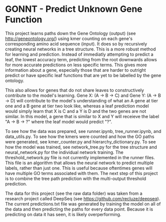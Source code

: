 # GONNT - Predict Unknown Gene Function

This project learns paths down the Gene Ontology (output) (see http://geneontology.org/) using kmer counting on each gene's corresponding amino acid sequence (input). It does so by recursively creating neural networks in a tree structure. This is a more robust method for learning and prediction. Instead of immediatly attempting to predict a leaf, the lowest accuracy term, predicting from the root downwards allows for more accurate predictions on less specific terms. This gives more information about a gene, especially those that are harder to outright predict or have specific leaf functions that are yet to be labelled by the gene ontology. 

This also allows for genes that do not share leaves to constructively contribute to the model's learning. Gene X: (A -> B -> C) and Gene Y: (A -> B -> D) will contribute to the model's understanding of what an A gene at tier one and a B gene at tier two look like, whereas a leaf prediction model would simply learn that X is C and a Y is D and the two genes are not similar. In this model, a gene that is similar to X and Y will receieve the label "A -> B -> ?" where the leaf model would predict "?".

To see how the data was prepared, see runner.ipynb, tree_runner.ipynb, and data_utils.py. To see how the kmers were counted and how the GO paths were generated, see kmer_counter.py and hierarchy_dictionary.py. To see how the model was trained, see network_tree.py for the tree structure and neural_network.py for the individual network training. The threshold_network.py file is not currently implemented in the runner files. This file is an algorithm that allows the neural network to predict multiple labels, rather than just one. This is useful because oftentimes genes will have multiple GO terms associated with them. The next step of this project is to combine the tree path prediction with the multi-output threshold prediction. 

The data for this project (see the raw data folder) was taken from a research project called DeepSeq (see https://github.com/recluze/deepseq). The current predictions.txt file was generated by training the model on all of the data and then predicting the paths for every data point. Because it is predicting on data it has seen, it is likely overperforming.
